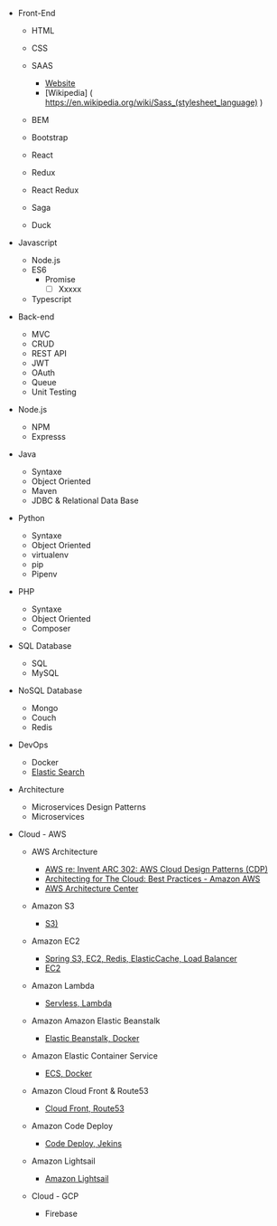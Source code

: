 - Front-End
   - HTML
   - CSS
   - SAAS
       - [Website](https://sass-lang.com/)
       - [Wikipedia] ( https://en.wikipedia.org/wiki/Sass_(stylesheet_language) )
       
   - BEM
   - Bootstrap
   - React
   - Redux
   - React Redux
   - Saga
   - Duck

- Javascript
  - Node.js
  - ES6
    - Promise
      - [ ] Xxxxx
  - Typescript
  
- Back-end
  - MVC
  - CRUD
  - REST API
  - JWT
  - OAuth
  - Queue
  - Unit Testing
  
- Node.js
  - NPM
  - Expresss
  
- Java
  - Syntaxe
  - Object Oriented
  - Maven
  - JDBC & Relational Data Base
 
- Python
  - Syntaxe
  - Object Oriented
  - virtualenv
  - pip
  - Pipenv
  
- PHP
  - Syntaxe
  - Object Oriented
  - Composer

- SQL Database
  - SQL
  - MySQL
  
- NoSQL Database
  - Mongo
  - Couch
  - Redis

- DevOps
  - Docker
  - [Elastic Search](https://cursos.alura.com.br/course/elasticsearch)

- Architecture
  - Microservices Design Patterns
  - Microservices
  
- Cloud - AWS
  - AWS Architecture
    - [AWS re: Invent ARC 302: AWS Cloud Design Patterns (CDP)](https://www.youtube.com/watch?v=kgPSpsrgWdA)
    - [Architecting for The Cloud: Best Practices - Amazon AWS](https://d1.awsstatic.com/whitepapers/AWS_Cloud_Best_Practices.pdf)
    - [AWS Architecture Center](https://aws.amazon.com/architecture/)
  - Amazon S3
    - [S3)](https://cursos.alura.com.br/course/aws-s3-manipule-e-armazene-na-nuvem)
  - Amazon EC2
    - [Spring S3, EC2, Redis, ElasticCache, Load Balancer](https://cursos.alura.com.br/course/spring-amazon/)
    - [EC2](https://cursos.alura.com.br/course/introducao-ao-cloud-do-ec2-no-aws)
  - Amazon Lambda
    - [Servless, Lambda](https://cursos.alura.com.br/course/serverless-aws-lambda)
  - Amazon Amazon Elastic Beanstalk
    - [Elastic Beanstalk, Docker](https://cursos.alura.com.br/course/elastic-beanstalk/)
  - Amazon Elastic Container Service
    - [ECS, Docker](https://cursos.alura.com.br/course/docker-na-amazon-ecs)
  - Amazon Cloud Front & Route53
    - [Cloud Front, Route53](https://cursos.alura.com.br/course/amazon-cloudfront-route53)
  - Amazon Code Deploy
    - [Code Deploy, Jekins](https://cursos.alura.com.br/course/deploy-continuo-aws-code-deploy)
  - Amazon Lightsail
    - [Amazon Lightsail](https://cursos.alura.com.br/course/amazon-lightsail)
  
  - Cloud - GCP
    - Firebase
  
  
    
